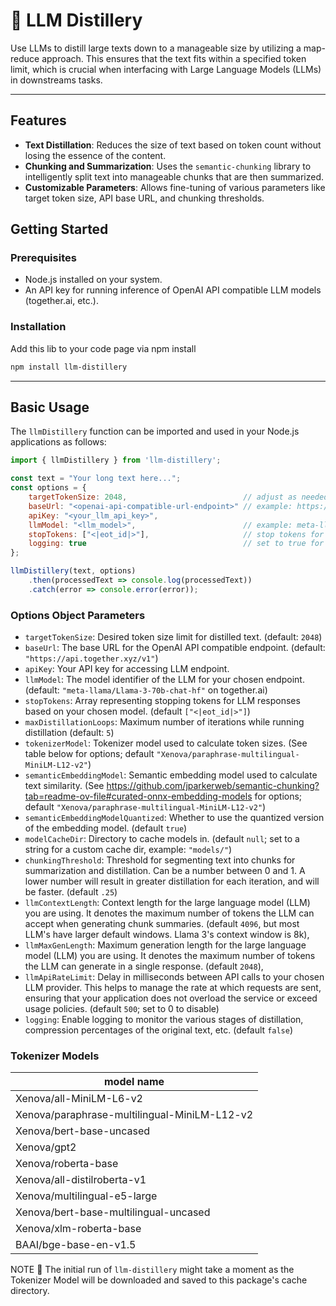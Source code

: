 # 🍶 LLM Distillery
Use LLMs to distill large texts down to a manageable size by utilizing a map-reduce approach. This ensures that the text fits within a specified token limit, which is crucial when interfacing with Large Language Models (LLMs) in downstreams tasks.

---

## Features

- **Text Distillation**: Reduces the size of text based on token count without losing the essence of the content.
- **Chunking and Summarization**: Uses the `semantic-chunking` library to intelligently split text into manageable chunks that are then summarized.
- **Customizable Parameters**: Allows fine-tuning of various parameters like target token size, API base URL, and chunking thresholds.

## Getting Started

### Prerequisites

- Node.js installed on your system.
- An API key for running inference of OpenAI API compatible LLM models (together.ai, etc.).

### Installation

Add this lib to your code page via npm install

```bash
npm install llm-distillery
```

---

## Basic Usage

The `llmDistillery` function can be imported and used in your Node.js applications as follows:

```javascript
import { llmDistillery } from 'llm-distillery';

const text = "Your long text here...";
const options = {
    targetTokenSize: 2048,                          // adjust as needed
    baseUrl: "<openai-api-compatible-url-endpoint>" // example: https://api.together.xyz/v1
    apiKey: "<your_llm_api_key>",
    llmModel: "<llm_model>",                        // example: meta-llama/Llama-3-70b-chat-hf (Llama 3 model name on together.ai)
    stopTokens: ["<|eot_id|>"],                     // stop tokens for Llama 3
    logging: true                                   // set to true for verbose logging
};

llmDistillery(text, options)
    .then(processedText => console.log(processedText))
    .catch(error => console.error(error));
```

### Options Object Parameters
- `targetTokenSize`: Desired token size limit for distilled text. (default: `2048`)
- `baseUrl`: The base URL for the OpenAI API compatible endpoint. (default: `"https://api.together.xyz/v1"`)
- `apiKey`: Your API key for accessing LLM endpoint.
- `llmModel`: The model identifier of the LLM for your chosen endpoint. (default: `"meta-llama/Llama-3-70b-chat-hf"` on together.ai)
- `stopTokens`: Array representing stopping tokens for LLM responses based on your chosen model. (default `["<|eot_id|>"]`)
- `maxDistillationLoops`: Maximum number of iterations while running distillation (default: `5`)
- `tokenizerModel`: Tokenizer model used to calculate token sizes. (See table below for options; default `"Xenova/paraphrase-multilingual-MiniLM-L12-v2"`)
- `semanticEmbeddingModel`: Semantic embedding model used to calculate text similarity. (See https://github.com/jparkerweb/semantic-chunking?tab=readme-ov-file#curated-onnx-embedding-models for options; default `"Xenova/paraphrase-multilingual-MiniLM-L12-v2"`)
- `semanticEmbeddingModelQuantized`: Whether to use the quantized version of the embedding model. (default `true`)
- `modelCacheDir`: Directory to cache models in. (default `null`; set to a string for a custom cache dir, example: `"models/"`)
- `chunkingThreshold`: Threshold for segmenting text into chunks for summarization and distillation. Can be a number between 0 and 1. A lower number will result in greater distillation for each iteration, and will be faster. (default `.25`)
- `llmContextLength`: Context length for the large language model (LLM) you are using. It denotes the maximum number of tokens the LLM can accept when generating chunk summaries. (default `4096`, but most LLM's have larger default windows. Llama 3's context window is 8k),
- `llmMaxGenLength`: Maximum generation length for the large language model (LLM) you are using. It denotes the maximum number of tokens the LLM can generate in a single response. (default `2048`),
- `llmApiRateLimit`: Delay in milliseconds between API calls to your chosen LLM provider. This helps to manage the rate at which requests are sent, ensuring that your application does not overload the service or exceed usage policies. (default `500`; set to 0 to disable)
- `logging`: Enable logging to monitor the various stages of distillation, compression percentages of the original text, etc. (default `false`)

### Tokenizer Models

| model name                                   |
|----------------------------------------------|
| Xenova/all-MiniLM-L6-v2                      |
| Xenova/paraphrase-multilingual-MiniLM-L12-v2 |
| Xenova/bert-base-uncased                     |
| Xenova/gpt2                                  |
| Xenova/roberta-base                          |
| Xenova/all-distilroberta-v1                  |
| Xenova/multilingual-e5-large                 |
| Xenova/bert-base-multilingual-uncased        |
| Xenova/xlm-roberta-base                      |
| BAAI/bge-base-en-v1.5                        |
  
NOTE 🚨 The initial run of `llm-distillery` might take a moment as the Tokenizer Model will be downloaded and saved to this package's cache directory.
